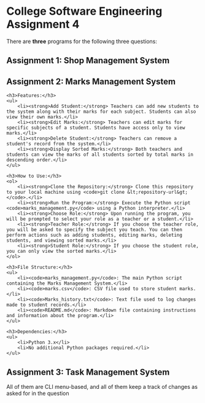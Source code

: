 <h1>College Software Engineering Assignment 4</h1>

There are <b>three</b> programs for the following three questions:

<h2>Assignment 1: Shop Management System</h2>
<h2>Assignment 2: Marks Management System</h2>
 
    <h3>Features:</h3>
    <ul>
        <li><strong>Add Student:</strong> Teachers can add new students to the system along with their marks for each subject. Students can also view their own marks.</li>
        <li><strong>Edit Marks:</strong> Teachers can edit marks for specific subjects of a student. Students have access only to view marks.</li>
        <li><strong>Delete Student:</strong> Teachers can remove a student's record from the system.</li>
        <li><strong>Display Sorted Marks:</strong> Both teachers and students can view the marks of all students sorted by total marks in descending order.</li>
    </ul>
    
    <h3>How to Use:</h3>
    <ol>
        <li><strong>Clone the Repository:</strong> Clone this repository to your local machine using <code>git clone &lt;repository-url&gt;</code>.</li>
        <li><strong>Run the Program:</strong> Execute the Python script <code>marks_management.py</code> using a Python interpreter.</li>
        <li><strong>Choose Role:</strong> Upon running the program, you will be prompted to select your role as a teacher or a student.</li>
        <li><strong>Teacher Role:</strong> If you choose the teacher role, you will be asked to specify the subject you teach. You can then perform actions such as adding students, editing marks, deleting students, and viewing sorted marks.</li>
        <li><strong>Student Role:</strong> If you choose the student role, you can only view the sorted marks.</li>
    </ol>
    
    <h3>File Structure:</h3>
    <ul>
        <li><code>marks_management.py</code>: The main Python script containing the Marks Management System.</li>
        <li><code>marks.csv</code>: CSV file used to store student marks.</li>
        <li><code>Marks_history.txt</code>: Text file used to log changes made to student records.</li>
        <li><code>README.md</code>: Markdown file containing instructions and information about the program.</li>
    </ul>
    
    <h3>Dependencies:</h3>
    <ul>
        <li>Python 3.x</li>
        <li>No additional Python packages required.</li>
    </ul>
    
<h2>Assignment 3: Task Management System</h2>

All of them are CLI menu-based, and all of them keep a track of changes as asked for in the question
